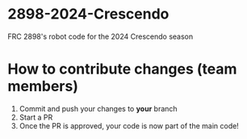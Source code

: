 # 2898-2024-Crescendo
FRC 2898's robot code for the 2024 Crescendo season
# How to contribute changes (team members)
1. Commit and push your changes to **your** branch
2. Start a PR
3. Once the PR is approved, your code is now part of the main code!
